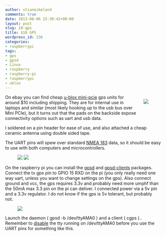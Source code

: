 ```yaml
---
author: stianeikeland
comments: true
date: 2013-08-06 15:30:42+00:00
layout: post
slug: 10-gps
title: $10 GPS
wordpress_id: 236
categories:
- raspberrypi
tags:
- gps
- gpsd
- Linux
- raspberry
- raspberry-pi
- raspberrypi
- ublox
---
```


<figure style="float: right; margin-left: 15px;">
    <a href="/images/2013-08-06-10-gps/pciegps.jpg"><img src="/images/2013-08-06-10-gps/pciegps.jpg"></a>
</figure>

On ebay you can find cheap [u-blox mini-pcie](http://www.ebay.com/sch/i.html?_odkw=ublox+gps&_sop=15&_osacat=0&_from=R40&_trksid=p2045573.m570.l1313.TR0.TRC0.Xpci-5s&_nkw=pci-5s&_sacat=0) gps units for around $10 including shipping. They are for internal use in laptops and similar (most likely hooking up to the usb bus over Mini PCIe), but it turns out that the pads on the backside expose connectivity options such as uart and usb data.

I soldered on a pin header for ease of use, and also attached a cheap ceramic antenna using double sided tape.

The UART pins will spew over standard [NMEA 183](https://en.wikipedia.org/wiki/NMEA_0183) data, so it should be easy to use with both computers and microcontrollers.

<figure class="half">
    <a href="/images/2013-08-06-10-gps/1.jpg"><img src="/images/2013-08-06-10-gps/1.jpg"></a>
    <a href="/images/2013-08-06-10-gps/2.jpg"><img src="/images/2013-08-06-10-gps/2.jpg"></a>
</figure>

On the raspberry pi you can install the [gpsd](http://packages.debian.org/wheezy/gpsd) and [gpsd-clients](http://packages.debian.org/wheezy/gpsd-clients) packages. Connect the tx gps pin to GPIO 15 RXD on the pi (you only really need one way uart, unless you want to change settings on the gps). Also connect ground and vcc, the gps requires 3.3v and probably need more umphf than the 50mA max 3.3 pin on the pi can deliver. I connected power via a 5v pin and a 3.3v regulator. I do not know if the gps is 5v tolerant, but probably not.

<figure>
	<a href="/images/2013-08-06-10-gps/3.png"><img src="/images/2013-08-06-10-gps/3.png"></a>
</figure>

Launch the daemon ( gpsd -b /dev/ttyAMA0 ) and a client ( cgps ).. Remember to [disable](http://www.irrational.net/2012/04/19/using-the-raspberry-pis-serial-port/) the tty running on /dev/ttyAMA0 before you use the UART pins for something like this.

